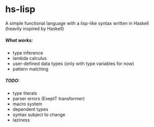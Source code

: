 # hs-lisp
A simple functional language with a lisp-like syntax written in Haskell
(heavily inspired by Haskell)

##### What works:
- type inference
- lambda calculus
- user-defined data types (only with type variables for now)
- pattern matching

##### TODO:
- type literals
- parser errors (ExeptT transformer)
- macro system
- dependent types
- syntax subject to change
- laziness
